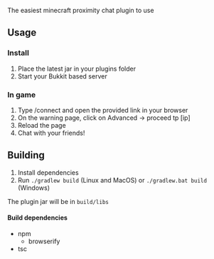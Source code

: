 The easiest minecraft proximity chat plugin to use

## Usage
### Install
1. Place the latest jar in your plugins folder
2. Start your Bukkit based server

### In game

1. Type /connect and open the provided link in your browser
2. On the warning page, click on Advanced -> proceed tp [ip] 
3. Reload the page
4. Chat with your friends!


## Building
1. Install dependencies
2. Run `./gradlew build` (Linux and MacOS) or `./gradlew.bat build` (Windows)

The plugin jar will be in `build/libs`

#### Build dependencies
- npm
  - browserify
- tsc
